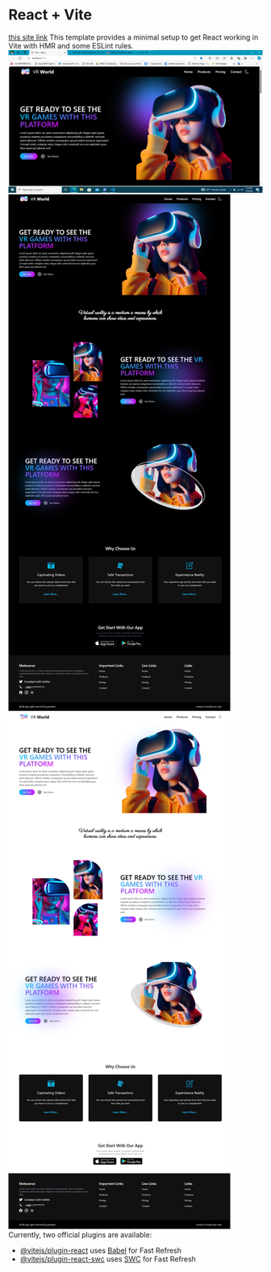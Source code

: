 # React + Vite
<a href="https://vrworld1.netlify.app/"> this site link</a>
This template provides a minimal setup to get React working in Vite with HMR and some ESLint rules.
<img src="./readme/Screenshot 2024-07-09 151718.png"/>
<img src="./readme/VrDark.png"/>
<img src="./readme/VrLight.png"/>
Currently, two official plugins are available:

- [@vitejs/plugin-react](https://github.com/vitejs/vite-plugin-react/blob/main/packages/plugin-react/README.md) uses [Babel](https://babeljs.io/) for Fast Refresh
- [@vitejs/plugin-react-swc](https://github.com/vitejs/vite-plugin-react-swc) uses [SWC](https://swc.rs/) for Fast Refresh
